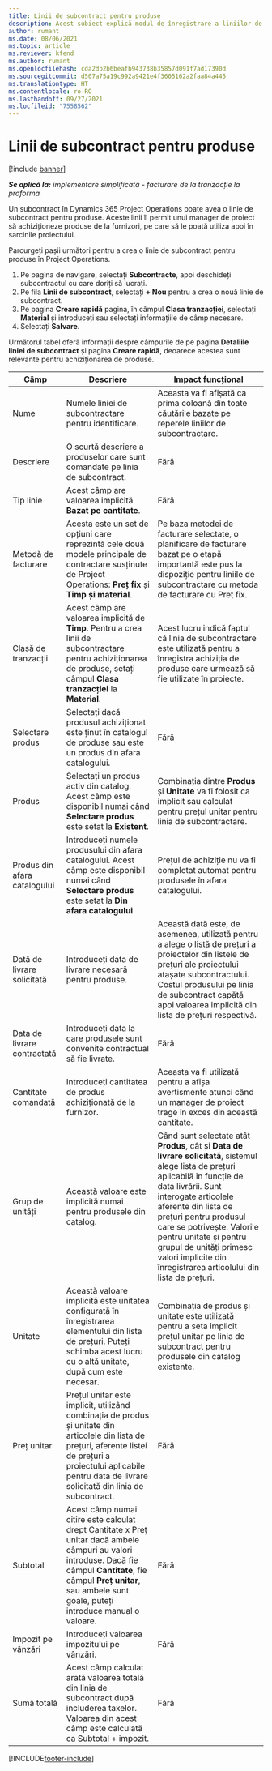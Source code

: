 ```yaml
---
title: Linii de subcontract pentru produse
description: Acest subiect explică modul de înregistrare a liniilor de subcontract pentru produse și utilizarea diferitelor câmpuri pentru înregistrarea achizițiilor de produse de la furnizori.
author: rumant
ms.date: 08/06/2021
ms.topic: article
ms.reviewer: kfend
ms.author: rumant
ms.openlocfilehash: cda2db2b6beafb943738b35857d091f7ad17390d
ms.sourcegitcommit: d507a75a19c992a9421e4f3605162a2faa84a445
ms.translationtype: HT
ms.contentlocale: ro-RO
ms.lasthandoff: 09/27/2021
ms.locfileid: "7558562"
---
```

# <a name="subcontract-lines-for-products"></a>Linii de subcontract pentru produse

[!include [banner](../../includes/dataverse-preview.md)]

_**Se aplică la:** implementare simplificată - facturare de la tranzacție la proforma_

Un subcontract în Dynamics 365 Project Operations poate avea o linie de subcontract pentru produse. Aceste linii îi permit unui manager de proiect să achiziționeze produse de la furnizori, pe care să le poată utiliza apoi în sarcinile proiectului.

Parcurgeți pașii următori pentru a crea o linie de subcontract pentru produse în Project Operations.

1. Pe pagina de navigare, selectați **Subcontracte**, apoi deschideți subcontractul cu care doriți să lucrați. 
2. Pe fila **Linii de subcontract**, selectați **+ Nou** pentru a crea o nouă linie de subcontract.
3. Pe pagina **Creare rapidă** pagina, în câmpul **Clasa tranzacției**, selectați **Material** și introduceți sau selectați informațiile de câmp necesare. 
4. Selectați **Salvare**.

Următorul tabel oferă informații despre câmpurile de pe pagina **Detaliile liniei de subcontract** și pagina **Creare rapidă**, deoarece acestea sunt relevante pentru achiziționarea de produse.

| Câmp | Descriere | Impact funcțional|
| ----- | ----------- | ----------- |
| Nume | Numele liniei de subcontractare pentru identificare. |Aceasta va fi afișată ca prima coloană din toate căutările bazate pe reperele liniilor de subcontractare.
| Descriere | O scurtă descriere a produselor care sunt comandate pe linia de subcontract. | Fără |
| Tip linie | Acest câmp are valoarea implicită **Bazat pe cantitate**. |Fără |
| Metodă de facturare | Acesta este un set de opțiuni care reprezintă cele două modele principale de contractare susținute de Project Operations: **Preț fix** și **Timp și material**. | Pe baza metodei de facturare selectate, o planificare de facturare bazat pe o etapă importantă este pus la dispoziție pentru liniile de subcontractare cu metoda de facturare cu Preț fix. |
| Clasă de tranzacții |Acest câmp are valoarea implicită de  **Timp**. Pentru a crea linii de subcontractare pentru achiziționarea de produse, setați câmpul  **Clasa tranzacției**  la  **Material**.  | Acest lucru indică faptul că linia de subcontractare este utilizată pentru a înregistra achiziția de produse care urmează să fie utilizate în proiecte. |
| Selectare produs | Selectați dacă produsul achiziționat este ținut în catalogul de produse sau este un produs din afara catalogului. |Fără |
| Produs | Selectați un produs activ din catalog. Acest câmp este disponibil numai când **Selectare produs** este setat la **Existent**. |Combinația dintre **Produs** și **Unitate** va fi folosit ca implicit sau calculat pentru prețul unitar pentru linia de subcontractare.
| Produs din afara catalogului | Introduceți numele produsului din afara catalogului. Acest câmp este disponibil numai când **Selectare produs** este setat la **Din afara catalogului**.  |Prețul de achiziție nu va fi completat automat pentru produsele în afara catalogului.|
| Dată de livrare solicitată | Introduceți data de livrare necesară pentru produse.| Această dată este, de asemenea, utilizată pentru a alege o listă de prețuri a proiectelor din listele de prețuri ale proiectului atașate subcontractului. Costul produsului pe linia de subcontract capătă apoi valoarea implicită din lista de prețuri respectivă. |
| Data de livrare contractată | Introduceți data la care produsele sunt convenite contractual să fie livrate.  |Fără|
| Cantitate comandată | Introduceți cantitatea de produs achiziționată de la furnizor.| Aceasta va fi utilizată pentru a afișa avertismente atunci când un manager de proiect trage în exces din această cantitate.|
| Grup de unități | Această valoare este implicită numai pentru produsele din catalog. |Când sunt selectate atât **Produs**, cât și **Data de livrare solicitată**, sistemul alege lista de prețuri aplicabilă în funcție de data livrării. Sunt interogate articolele aferente din lista de prețuri pentru produsul care se potrivește. Valorile pentru unitate și pentru grupul de unități primesc valori implicite din înregistrarea articolului din lista de prețuri. |
| Unitate | Această valoare implicită este unitatea configurată în înregistrarea elementului din lista de prețuri. Puteți schimba acest lucru cu o altă unitate, după cum este necesar.| Combinația de produs și unitate este utilizată pentru a seta implicit prețul unitar pe linia de subcontract pentru produsele din catalog existente. |
| Preț unitar | Prețul unitar este implicit, utilizând combinația de produs și unitate din articolele din lista de prețuri, aferente listei de prețuri a proiectului aplicabile pentru data de livrare solicitată din linia de subcontract.  |Fără |
| Subtotal | Acest câmp numai citire este calculat drept Cantitate x Preț unitar dacă ambele câmpuri au valori introduse. Dacă fie câmpul **Cantitate**, fie câmpul **Preț unitar**, sau ambele sunt goale, puteți introduce manual o valoare.  |Fără |
| Impozit pe vânzări | Introduceți valoarea impozitului pe vânzări. |Fără |
| Sumă totală | Acest câmp calculat arată valoarea totală din linia de subcontract după includerea taxelor. Valoarea din acest câmp este calculată ca Subtotal + impozit. |Fără |


[!INCLUDE[footer-include](../../includes/footer-banner.md)]
